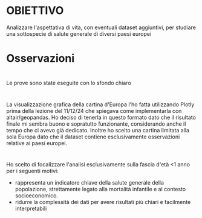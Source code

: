 # OBIETTIVO
Analizzare l'aspettativa di vita, con eventuali dataset aggiuntivi, per studiare una sottospecie di salute generale di diversi paesi europei



# Osservazioni
#
Le prove sono state eseguite con lo sfondo chiaro

#
La visualizzazione grafica della cartina d'Europa l'ho fatta utilizzando Plotly prima della lezione del 11/12/24 che spiegava come implementarla con altair/geopandas. Ho deciso di tenerla in questo formato dato che il risultato finale mi sembra buono e sopratutto funzionante, considerando anche il tempo che ci avevo già dedicato.
Inoltre ho scelto una cartina limitata alla sola Europa dato che il dataset contiene esclusivamente osservazioni relative ai paesi europei.

#
Ho scelto di focalizzare l'analisi esclusivamente sulla fascia d'età <1 anno per i seguenti motivi:
- rappresenta un indicatore chiave della salute generale della popolazione, strettamente legato alla mortalità infantile e al contesto socioeconomico.
- ridurre la complessità dei dati per avere risultati più chiari e facilmente interpretabili